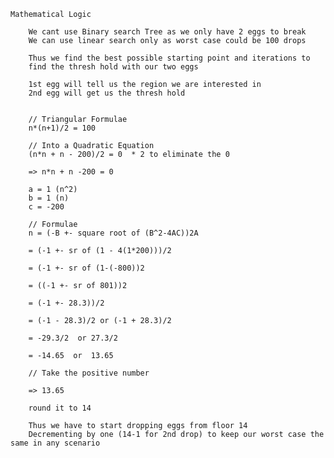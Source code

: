 
	Mathematical Logic

        We cant use Binary search Tree as we only have 2 eggs to break
        We can use linear search only as worst case could be 100 drops

        Thus we find the best possible starting point and iterations to
        find the thresh hold with our two eggs

        1st egg will tell us the region we are interested in
        2nd egg will get us the thresh hold


        // Triangular Formulae
        n*(n+1)/2 = 100

        // Into a Quadratic Equation
        (n*n + n - 200)/2 = 0  * 2 to eliminate the 0

        => n*n + n -200 = 0

        a = 1 (n^2)
        b = 1 (n)
        c = -200

        // Formulae
        n = (-B +- square root of (B^2-4AC))2A

        = (-1 +- sr of (1 - 4(1*200)))/2

        = (-1 +- sr of (1-(-800))2

        = ((-1 +- sr of 801))2

        = (-1 +- 28.3))/2

        = (-1 - 28.3)/2 or (-1 + 28.3)/2

        = -29.3/2  or 27.3/2

        = -14.65  or  13.65

        // Take the positive number

        => 13.65

        round it to 14

        Thus we have to start dropping eggs from floor 14
        Decrementing by one (14-1 for 2nd drop) to keep our worst case the same in any scenario
